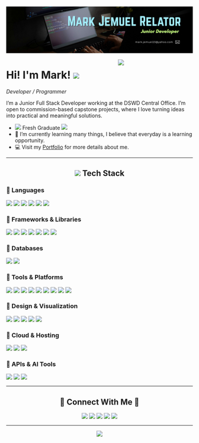 <!--Banner-->
![BeatLesS Banner Image](./banner.png)

<!--Night Owl image-->
<div>
  <img align="right" width="40%" src="https://static.wikia.nocookie.net/p__/images/5/54/Kaiju_No._8_anime_render.webp/revision/latest?cb=20230924163203&path-prefix=protagonist">
</div>

<!--Header Name-->
# Hi! I'm Mark! <img src="https://slackmojis.com/emojis/8809-wave_hello/download" width="30"/>
*Developer / Programmer*
<br /> 

<!--Start Intro-->               
<p align="left">I’m a Junior Full Stack Developer working at the DSWD Central Office. I’m open to commission-based capstone projects, where I love turning ideas into practical and meaningful solutions.</p>

- <img src="https://slackmojis.com/emojis/3643-cool-doge/download" width="18"/> Fresh Graduate <img src="https://slackmojis.com/emojis/3643-cool-doge/download" width="20"/>
- 🌱 I’m currently learning many things, I believe that everyday is a learning opportunity.
- 💻 Visit my [Portfolio](https://beatless23.netlify.app/) for more details about me.
<!--End Intro-->

---

<!-- Tech Stack Section -->
<h2 align="center"><img src="https://slackmojis.com/emojis/10096-laptop_parrot/download" width="30"/> Tech Stack</h2> 

### 🔹 Languages
<p align="left">
  <img src="https://img.shields.io/badge/HTML5-E34F26?style=flat&logo=html5&logoColor=white"/>
  <img src="https://img.shields.io/badge/CSS3-1572B6?style=flat&logo=css3&logoColor=white"/>
  <img src="https://img.shields.io/badge/JavaScript-F7E017?style=flat&logo=javascript&logoColor=black"/>
  <img src="https://img.shields.io/badge/TypeScript-3178C6?style=flat&logo=typescript&logoColor=white"/>
  <img src="https://img.shields.io/badge/PHP-777BB4?style=flat&logo=php&logoColor=white"/>
  <img src="https://img.shields.io/badge/SQL-336791?style=flat&logo=databricks&logoColor=white"/>
</p>

### 🔹 Frameworks & Libraries
<p align="left">
  <img src="https://img.shields.io/badge/Laravel_(Blade)-FF2D20?style=flat&logo=laravel&logoColor=white"/>
  <img src="https://img.shields.io/badge/Angular-DD0031?style=flat&logo=angular&logoColor=white"/>
  <img src="https://img.shields.io/badge/Express-000000?style=flat&logo=express&logoColor=white"/>
  <img src="https://img.shields.io/badge/Tailwind_CSS-38B2AC?style=flat&logo=tailwind-css&logoColor=white"/>
  <img src="https://img.shields.io/badge/DaisyUI-5A0EF8?style=flat&logo=daisyui&logoColor=white"/>
  <img src="https://img.shields.io/badge/Flowbite-0EA5E9?style=flat&logo=flowbite&logoColor=white"/>
  <img src="https://img.shields.io/badge/WireUI-2563EB?style=flat&logo=laravel&logoColor=white"/>
</p>

### 🔹 Databases
<p align="left">
  <img src="https://img.shields.io/badge/MySQL-4479A1?style=flat&logo=mysql&logoColor=white"/>
  <img src="https://img.shields.io/badge/PostgreSQL-316192?style=flat&logo=postgresql&logoColor=white"/>
</p>

### 🔹 Tools & Platforms
<p align="left">
  <img src="https://img.shields.io/badge/VS_Code-007ACC?style=flat&logo=visual-studio-code&logoColor=white"/>
  <img src="https://img.shields.io/badge/Postman-FF6C37?style=flat&logo=postman&logoColor=white"/>
  <img src="https://img.shields.io/badge/Navicat-11B48A?style=flat&logo=navicat&logoColor=white"/>
  <img src="https://img.shields.io/badge/SQLyog-005C8F?style=flat&logo=databricks&logoColor=white"/>
  <img src="https://img.shields.io/badge/WAMP-FF4088?style=flat&logo=windows&logoColor=white"/>
  <img src="https://img.shields.io/badge/XAMPP-FB7A24?style=flat&logo=apache&logoColor=white"/>
  <img src="https://img.shields.io/badge/PuTTY-35495E?style=flat&logo=windows-terminal&logoColor=white"/>

  <!-- Version Control -->
  <img src="https://img.shields.io/badge/Git-F05032?style=flat&logo=git&logoColor=white"/>
  <img src="https://img.shields.io/badge/GitHub-181717?style=flat&logo=github&logoColor=white"/>
</p>

### 🔹 Design & Visualization
<p align="left">
  <img src="https://img.shields.io/badge/Figma-F24E1E?style=flat&logo=figma&logoColor=white"/>
  <img src="https://img.shields.io/badge/Canva-00C4CC?style=flat&logo=canva&logoColor=white"/>
  <img src="https://img.shields.io/badge/draw.io-008CBA?style=flat&logo=draw.io&logoColor=white"/>
  <img src="https://img.shields.io/badge/Lucidchart-FF8800?style=flat&logo=lucidchart&logoColor=white"/>
  <img src="https://img.shields.io/badge/Adobe%20Photoshop-31A8FF?style=flat&logo=adobe-photoshop&logoColor=white"/>
</p>

### 🔹 Cloud & Hosting
<p align="left">
  <img src="https://img.shields.io/badge/Netlify-00C7B7?style=flat&logo=netlify&logoColor=white"/>
  <img src="https://img.shields.io/badge/Hostinger-673DE6?style=flat&logo=hostinger&logoColor=white"/>
  <img src="https://img.shields.io/badge/CyberPanel-008080?style=flat&logo=cloud&logoColor=white"/>
</p>

### 🔹 APIs & AI Tools
<p align="left">
  <img src="https://img.shields.io/badge/Gemini_AI-4285F4?style=flat&logo=google&logoColor=white"/>
  <img src="https://img.shields.io/badge/ChatGPT-00A67E?style=flat&logo=openai&logoColor=white"/>
  <img src="https://img.shields.io/badge/Google%20reCAPTCHA-4285F4?style=flat&logo=google&logoColor=white"/>
</p>


---

<!-- Contact Section -->
<h2 align="center">🤝 Connect With Me 🤝</h2>
<div align="center">
  <a href="mailto:mark.jemuel23@yahoo.com"><img src="https://img.shields.io/badge/Email-D14836?style=flat-square&logo=gmail&logoColor=white"/></a>
  <a href="https://t.me/beatless23"><img src="https://img.shields.io/badge/Telegram-26A5E4?style=flat-square&logo=telegram&logoColor=white"/></a>
  <a href="https://facebook.com/beatless23"><img src="https://img.shields.io/badge/Facebook-1877F2?style=flat-square&logo=facebook&logoColor=white"/></a>
  <a href="https://www.linkedin.com/in/mark-jemuel-relator-202665321"><img src="https://img.shields.io/badge/LinkedIn-0A66C2?style=flat-square&logo=linkedin&logoColor=white"/></a>
  <a href="https://instagram.com/mark_jemuel23"><img src="https://img.shields.io/badge/Instagram-E4405F?style=flat-square&logo=instagram&logoColor=white"/></a>
</div>

---

<!--Footer--> 
<p align="center">
  <img src="https://capsule-render.vercel.app/api?type=waving&color=gradient&height=65&section=footer"/>
</p>
